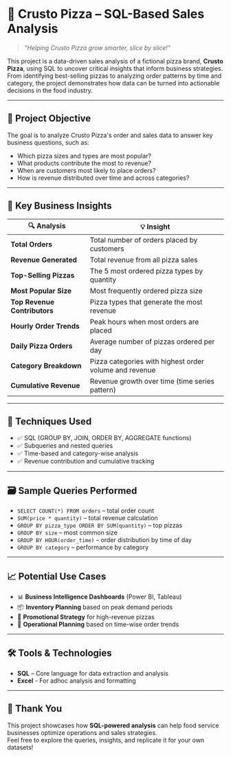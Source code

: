 
# 🍕 Crusto Pizza – SQL-Based Sales Analysis

> *"Helping Crusto Pizza grow smarter, slice by slice!"*

This project is a data-driven sales analysis of a fictional pizza brand, **Crusto Pizza**, using SQL to uncover critical insights that inform business strategies. From identifying best-selling pizzas to analyzing order patterns by time and category, the project demonstrates how data can be turned into actionable decisions in the food industry.

---

## 📌 Project Objective

The goal is to analyze Crusto Pizza's order and sales data to answer key business questions, such as:
- Which pizza sizes and types are most popular?
- What products contribute the most to revenue?
- When are customers most likely to place orders?
- How is revenue distributed over time and across categories?

---

## 🧠 Key Business Insights

| 🔍 Analysis | 💡 Insight |
|------------|------------|
| **Total Orders** | Total number of orders placed by customers |
| **Revenue Generated** | Total revenue from all pizza sales |
| **Top-Selling Pizzas** | The 5 most ordered pizza types by quantity |
| **Most Popular Size** | Most frequently ordered pizza size |
| **Top Revenue Contributors** | Pizza types that generate the most revenue |
| **Hourly Order Trends** | Peak hours when most orders are placed |
| **Daily Pizza Orders** | Average number of pizzas ordered per day |
| **Category Breakdown** | Pizza categories with highest order volume and revenue |
| **Cumulative Revenue** | Revenue growth over time (time series pattern) |

---

## 🧮 Techniques Used

- ✅ SQL (GROUP BY, JOIN, ORDER BY, AGGREGATE functions)
- ✅ Subqueries and nested queries
- ✅ Time-based and category-wise analysis
- ✅ Revenue contribution and cumulative tracking

---

## 🗃️ Sample Queries Performed

- `SELECT COUNT(*) FROM orders` – total order count  
- `SUM(price * quantity)` – total revenue calculation  
- `GROUP BY pizza_type ORDER BY SUM(quantity)` – top pizzas  
- `GROUP BY size` – most common size  
- `GROUP BY HOUR(order_time)` – order distribution by time of day  
- `GROUP BY category` – performance by category

---

## 📈 Potential Use Cases

- 📊 **Business Intelligence Dashboards** (Power BI, Tableau)
- 📦 **Inventory Planning** based on peak demand periods
- 💸 **Promotional Strategy** for high-revenue pizzas
- 📅 **Operational Planning** based on time-wise order trends

---

## 🛠️ Tools & Technologies

- **SQL** – Core language for data extraction and analysis  
- **Excel** - For adhoc analysis and formatting 


---

## 🙌 Thank You

This project showcases how **SQL-powered analysis** can help food service businesses optimize operations and sales strategies.  
Feel free to explore the queries, insights, and replicate it for your own datasets!
